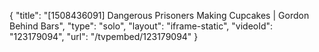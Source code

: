 {
    "title": "[1508436091] Dangerous Prisoners Making Cupcakes | Gordon Behind Bars",
    "type": "solo",
    "layout": "iframe-static",
    "videoId": "123179094",
    "url": "\/tvpembed\/123179094"
}